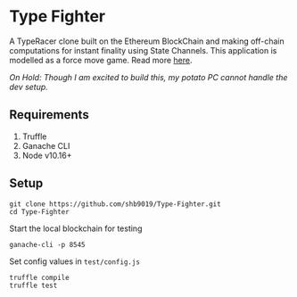 # Type Fighter

A TypeRacer clone built on the Ethereum BlockChain and making off-chain
computations for instant finality using State Channels. This application 
is modelled as a force move game. Read more [here](https://magmo.com/force-move-games.pdf).

_On Hold: Though I am excited to build this, my potato PC cannot handle the dev setup._

## Requirements

1. Truffle
2. Ganache CLI
3. Node v10.16+

## Setup

```
git clone https://github.com/shb9019/Type-Fighter.git
cd Type-Fighter
```
Start the local blockchain for testing
```
ganache-cli -p 8545 
```
Set config values in `test/config.js`
```
truffle compile
truffle test
```
